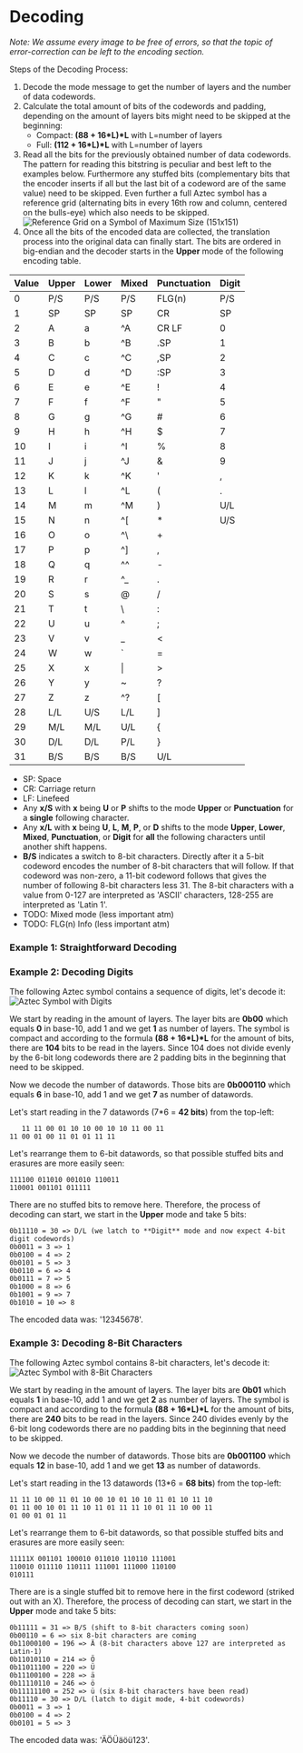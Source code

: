 # Decoding
*Note: We assume every image to be free of errors, so that the topic of error-correction can be left to the encoding section.*

Steps of the Decoding Process:
1. Decode the mode message to get the number of layers and the number of data codewords.
2. Calculate the total amount of bits of the codewords and padding, depending on the amount of layers bits might need to be skipped at the beginning:
    * Compact: **(88 + 16\*L)\*L** with L=number of layers
    * Full: **(112 + 16\*L)\*L** with L=number of layers
3. Read all the bits for the previously obtained number of data codewords. The pattern for reading this bitstring is peculiar and best left to the examples below. Furthermore any stuffed bits (complementary bits that the encoder inserts if all but the last bit of a codeword are of the same value) need to be skipped. Even further a full Aztec symbol has a reference grid (alternating bits in every 16th row and column, centered on the bulls-eye) which also needs to be skipped.  
![Reference Grid on a Symbol of Maximum Size (151x151)](reference_grid_maximum.png)
4. Once all the bits of the encoded data are collected, the translation process into the original data can finally start. The bits are ordered in big-endian and the decoder starts in the **Upper** mode of the following encoding table.

 Value | Upper | Lower | Mixed | Punctuation | Digit
---|---|---|---|---|---
 0 | P/S | P/S | P/S | FLG(n) | P/S
 1 | SP | SP | SP | CR | SP 
 2 | A | a | ^A | CR LF | 0 
 3 | B | b | ^B | .SP | 1 
 4 | C | c | ^C | ,SP | 2 
 5 | D | d | ^D | :SP | 3 
 6 | E | e | ^E | ! | 4 
 7 | F | f | ^F | " | 5
 8 | G | g | ^G | # | 6
 9 | H | h | ^H | $ | 7
 10 | I | i | ^I | % | 8
 11 | J | j | ^J | & | 9
 12 | K | k | ^K | ' | ,
 13 | L | l | ^L | ( | .
 14 | M | m | ^M | ) | U/L
 15 | N | n | ^[ | * | U/S
 16 | O | o | ^\ | + | 
 17 | P | p | ^] | , | 
 18 | Q | q | ^^ | - | 
 19 | R | r | ^_ | . | 
 20 | S | s | @ | / | 
 21 | T | t | \\ | : | 
 22 | U | u | ^ | ; | 
 23 | V | v | _ | < | 
 24 | W | w | ` | = | 
 25 | X | x | \| | > | 
 26 | Y | y | ~ | ? | 
 27 | Z | z | ^? | [ | 
 28 | L/L | U/S | L/L | ] | 
 29 | M/L | M/L | U/L | { | 
 30 | D/L | D/L | P/L | } | 
 31 | B/S | B/S | B/S | U/L |  

* SP: Space
* CR: Carriage return
* LF: Linefeed
* Any **x/S** with **x** being **U** or **P** shifts to the mode **Upper** or **Punctuation** for a **single** following character. 
* Any **x/L** with **x** being **U**, **L**, **M**, **P**, or **D** shifts to the mode **Upper**, **Lower**, **Mixed**, **Punctuation**, or **Digit** for **all** the following characters until another shift happens.
* **B/S** indicates a switch to 8-bit characters. Directly after it a 5-bit codeword encodes the number of 8-bit characters that will follow. If that codeword was non-zero, a 11-bit codeword follows that gives the number of following 8-bit characters less 31. The 8-bit characters with a value from 0-127 are interpreted as 'ASCII' characters, 128-255 are interpreted as 'Latin 1'.
* TODO: Mixed mode (less important atm)
* TODO: FLG(n) Info (less important atm)

### Example 1: Straightforward Decoding




### Example 2: Decoding Digits

The following Aztec symbol contains a sequence of digits, let's decode it:
![Aztec Symbol with Digits](decoding_example_2.png)

We start by reading in the amount of layers. The layer bits are **0b00** which equals **0** in base-10, add 1 and we get **1** as number of layers. The symbol is compact and according to the formula **(88 + 16\*L)\*L** for the amount of bits, there are **104** bits to be read in the layers. Since 104 does not divide evenly by the 6-bit long codewords there are 2 padding bits in the beginning that need to be skipped.

Now we decode the number of datawords. Those bits are **0b000110** which equals **6** in base-10, add 1 and we get **7** as number of datawords.

Let's start reading in the 7 datawords (7\*6 = **42 bits**) from the top-left:
```
   11 11 00 01 10 10 00 10 10 11 00 11
11 00 01 00 11 01 01 11 11
```

Let's rearrange them to 6-bit datawords, so that possible stuffed bits and erasures are more easily seen:
```
111100 011010 001010 110011
110001 001101 011111
```
There are no stuffed bits to remove here. Therefore, the process of decoding can start, we start in the **Upper** mode and take 5 bits:
```
0b11110 = 30 => D/L (we latch to **Digit** mode and now expect 4-bit digit codewords)
0b0011 = 3 => 1
0b0100 = 4 => 2
0b0101 = 5 => 3
0b0110 = 6 => 4
0b0111 = 7 => 5
0b1000 = 8 => 6
0b1001 = 9 => 7
0b1010 = 10 => 8
```

The encoded data was: '12345678'.

### Example 3: Decoding 8-Bit Characters

The following Aztec symbol contains 8-bit characters, let's decode it:
![Aztec Symbol with 8-Bit Characters](decoding_example_3.png)

We start by reading in the amount of layers. The layer bits are **0b01** which equals **1** in base-10, add 1 and we get **2** as number of layers. The symbol is compact and according to the formula **(88 + 16\*L)\*L** for the amount of bits, there are **240** bits to be read in the layers. Since 240 divides evenly by the 6-bit long codewords there are no padding bits in the beginning that need to be skipped.

Now we decode the number of datawords. Those bits are **0b001100** which equals **12** in base-10, add 1 and we get **13** as number of datawords.

Let's start reading in the 13 datawords (13\*6 = **68 bits**) from the top-left:
```
11 11 10 00 11 01 10 00 10 01 10 10 11 01 10 11 10
01 11 00 10 01 11 10 11 01 11 11 10 01 11 10 00 11
01 00 01 01 11
```

Let's rearrange them to 6-bit datawords, so that possible stuffed bits and erasures are more easily seen:
```
11111X 001101 100010 011010 110110 111001
110010 011110 110111 111001 111000 110100
010111
```

There are is a single stuffed bit to remove here in the first codeword (striked out with an X). Therefore, the process of decoding can start, we start in the **Upper** mode and take 5 bits:
```
0b11111 = 31 => B/S (shift to 8-bit characters coming soon)
0b00110 = 6 => six 8-bit characters are coming
0b11000100 = 196 => Ä (8-bit characters above 127 are interpreted as Latin-1)
0b11010110 = 214 => Ö
0b11011100 = 220 => Ü
0b11100100 = 228 => ä
0b11110110 = 246 => ö
0b11111100 = 252 => ü (six 8-bit characters have been read)
0b11110 = 30 => D/L (latch to digit mode, 4-bit codewords)
0b0011 = 3 => 1
0b0100 = 4 => 2
0b0101 = 5 => 3
```

The encoded data was: 'ÄÖÜäöü123'.

